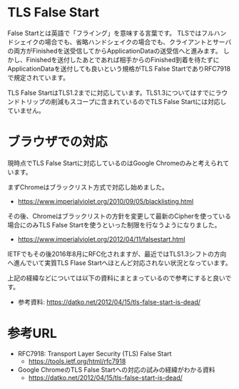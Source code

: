 # TLS False Start
False Startとは英語で「フライング」を意味する言葉です。
TLSではフルハンドシェイクの場合でも、省略ハンドシェイクの場合でも、クライアントとサーバの両方がFinishedを送受信してからApplicationDataの送受信へと進みます。
しかし、Finishedを送付したあとであれば相手からのFinished到着を待たずにApplicationDataを送付しても良いという規格がTLS False StartでありRFC7918で規定されています。

TLS False StartはTLS1.2までに対応しています。TLS1.3についてはすでにラウンドトリップの削減もスコープに含まれているのでTLS False Startには対応していません。

# ブラウザでの対応
現時点でTLS False Startに対応しているのはGoogle Chromeのみと考えられています。

まずChromeはブラックリスト方式で対応し始めました。
- https://www.imperialviolet.org/2010/09/05/blacklisting.html

その後、Chromeはブラックリストの方針を変更して最新のCipherを使っている場合にのみTLS False Startを使うといった制限を行なうようになりました。
- https://www.imperialviolet.org/2012/04/11/falsestart.html

IETFでもその後2016年8月にRFC化されますが、最近ではTLS1.3シフトの方向へ進んでいて実質TLS Flase Startへほとんど対応されない状況となっています。

上記の経緯などについては以下の資料にまとまっているので参考にすると良いです。
- 参考資料: https://datko.net/2012/04/15/tls-false-start-is-dead/


# 参考URL
- RFC7918: Transport Layer Security (TLS) False Start
  - https://tools.ietf.org/html/rfc7918
- Google ChromeのTLS False Startへの対応の試みの経緯がわかる資料
  - https://datko.net/2012/04/15/tls-false-start-is-dead/
